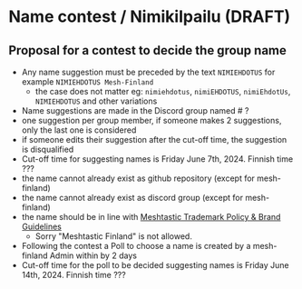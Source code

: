 # Name contest / Nimikilpailu (DRAFT)

## Proposal for a contest to decide the group name

- Any name suggestion must be preceded by the text `NIMIEHDOTUS` for example `NIMIEHDOTUS Mesh-Finland`
  - the case does not matter eg: `nimiehdotus`, `nimiEHDOTUS`, `nimiEhdotUs`, `NIMIEHDOTUS` and other variations
- Name suggestions are made in the Discord group named # ?
- one suggestion per group member, if someone makes 2 suggestions, only the last one is considered
- if someone edits their suggestion after the cut-off time, the suggestion is disqualified
- Cut-off time for suggesting names is Friday June 7th, 2024. Finnish time ???
- the name cannot already exist as github repository (except for mesh-finland)
- the name cannot already exist as discord group (except for mesh-finland)
- the name should be in line with [Meshtastic Trademark Policy & Brand Guidelines](https://meshtastic.org/docs/legal/licensing-and-trademark/#meshtastic-trademark-policy--brand-guidelines)
  - Sorry "Meshtastic Finland" is not allowed.
- Following the contest a Poll to choose a name is created by a mesh-finland Admin within by 2 days
- Cut-off time for the poll to be decided suggesting names is Friday June 14th, 2024. Finnish time ???
